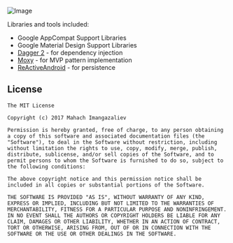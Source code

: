 ![Image](https://raw.githubusercontent.com/ImangazalievM/Notelin/master/art/splash.png)

Libraries and tools included:

- Google AppCompat Support Libraries
- Google Material Design Support Libraries
- [Dagger 2](https://github.com/google/dagger) - for dependency injection
- [Moxy](https://github.com/Arello-Mobile/Moxy) - for MVP pattern implementation
- [ReActiveAndroid](https://github.com/ImangazalievM/ReActiveAndroid) - for persistence


## License

```
The MIT License

Copyright (c) 2017 Mahach Imangazaliev

Permission is hereby granted, free of charge, to any person obtaining a copy of this software and associated documentation files (the "Software"), to deal in the Software without restriction, including without limitation the rights to use, copy, modify, merge, publish, distribute, sublicense, and/or sell copies of the Software, and to permit persons to whom the Software is furnished to do so, subject to the following conditions:

The above copyright notice and this permission notice shall be included in all copies or substantial portions of the Software.

THE SOFTWARE IS PROVIDED "AS IS", WITHOUT WARRANTY OF ANY KIND, EXPRESS OR IMPLIED, INCLUDING BUT NOT LIMITED TO THE WARRANTIES OF MERCHANTABILITY, FITNESS FOR A PARTICULAR PURPOSE AND NONINFRINGEMENT. IN NO EVENT SHALL THE AUTHORS OR COPYRIGHT HOLDERS BE LIABLE FOR ANY CLAIM, DAMAGES OR OTHER LIABILITY, WHETHER IN AN ACTION OF CONTRACT, TORT OR OTHERWISE, ARISING FROM, OUT OF OR IN CONNECTION WITH THE SOFTWARE OR THE USE OR OTHER DEALINGS IN THE SOFTWARE.
```